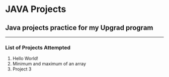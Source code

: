 # JAVA Projects

## Java projects practice for my Upgrad program

---

### List of Projects Attempted

1. Hello World!
2. Minimum and maximum of an array
3. Project 3
